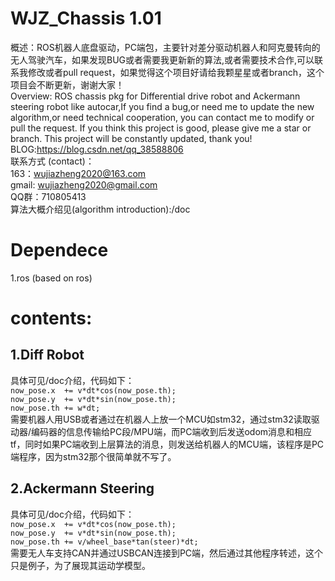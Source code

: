 # WJZ_Chassis 1.01
概述：ROS机器人底盘驱动，PC端包，主要针对差分驱动机器人和阿克曼转向的无人驾驶汽车，如果发现BUG或者需要我更新新的算法,或者需要技术合作,可以联系我修改或者pull request，如果觉得这个项目好请给我颗星星或者branch，这个项目会不断更新，谢谢大家！</br>
Overview: ROS chassis pkg for Differential drive robot and Ackermann steering robot like autocar,If you find a bug,or need me to update the new algorithm,or need technical cooperation, you can contact me to modify or pull the request. If you think this project is good, please give me a star or branch. This project will be constantly updated, thank you!</br>
BLOG:https://blog.csdn.net/qq_38588806</br>
联系方式 (contact)：</br>
163：wujiazheng2020@163.com</br>
gmail: wujiazheng2020@gmail.com</br>
QQ群：710805413</br>
算法大概介绍见(algorithm introduction):/doc</br>
# Dependece
1.ros (based on ros)
# contents:
## 1.Diff Robot
具体可见/doc介绍，代码如下：</br>
`now_pose.x  += v*dt*cos(now_pose.th);`</br>
`now_pose.y  += v*dt*sin(now_pose.th);`</br>
`now_pose.th += w*dt;`</br>
需要机器人用USB或者通过在机器人上放一个MCU如stm32，通过stm32读取驱动器/编码器的信息传输给PC段/MPU端，而PC端收到后发送odom消息和相应tf，同时如果PC端收到上层算法的消息，则发送给机器人的MCU端，该程序是PC端程序，因为stm32那个很简单就不写了。
## 2.Ackermann Steering
具体可见/doc介绍，代码如下：</br>
`now_pose.x  += v*dt*cos(now_pose.th);`</br>
`now_pose.y  += v*dt*sin(now_pose.th);`</br>
`now_pose.th += v/wheel_base*tan(steer)*dt;`</br>
需要无人车支持CAN并通过USBCAN连接到PC端，然后通过其他程序转述，这个只是例子，为了展现其运动学模型。
